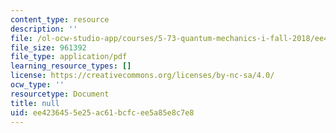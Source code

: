 ```yaml
---
content_type: resource
description: ''
file: /ol-ocw-studio-app/courses/5-73-quantum-mechanics-i-fall-2018/ee4236455e25ac61bcfcee5a85e8c7e8_MIT5_73F18_Lec19.pdf
file_size: 961392
file_type: application/pdf
learning_resource_types: []
license: https://creativecommons.org/licenses/by-nc-sa/4.0/
ocw_type: ''
resourcetype: Document
title: null
uid: ee423645-5e25-ac61-bcfc-ee5a85e8c7e8
---
```

